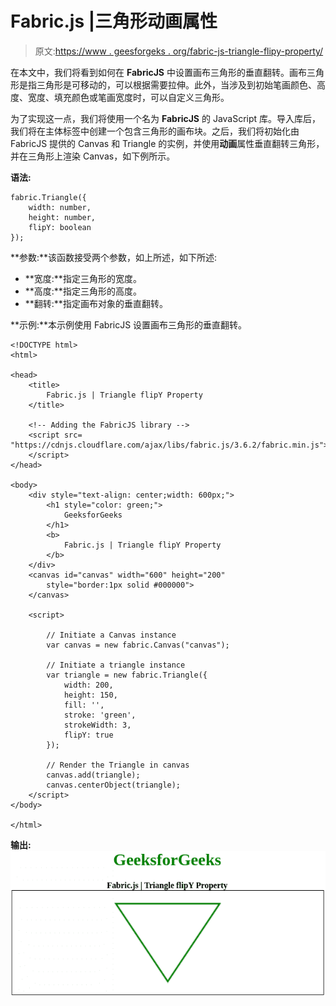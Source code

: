 # Fabric.js |三角形动画属性

> 原文:[https://www . geesforgeks . org/fabric-js-triangle-flipy-property/](https://www.geeksforgeeks.org/fabric-js-triangle-flipy-property/)

在本文中，我们将看到如何在 **FabricJS** 中设置画布三角形的垂直翻转。画布三角形是指三角形是可移动的，可以根据需要拉伸。此外，当涉及到初始笔画颜色、高度、宽度、填充颜色或笔画宽度时，可以自定义三角形。

为了实现这一点，我们将使用一个名为 **FabricJS** 的 JavaScript 库。导入库后，我们将在主体标签中创建一个包含三角形的画布块。之后，我们将初始化由 FabricJS 提供的 Canvas 和 Triangle 的实例，并使用**动画**属性垂直翻转三角形，并在三角形上渲染 Canvas，如下例所示。

**语法:**

```
fabric.Triangle({
    width: number,
    height: number,
    flipY: boolean
});
```

**参数:**该函数接受两个参数，如上所述，如下所述:

*   **宽度:**指定三角形的宽度。
*   **高度:**指定三角形的高度。
*   **翻转:**指定画布对象的垂直翻转。

**示例:**本示例使用 FabricJS 设置画布三角形的垂直翻转。

```
<!DOCTYPE html> 
<html> 

<head> 
    <title> 
        Fabric.js | Triangle flipY Property
    </title> 

    <!-- Adding the FabricJS library -->
    <script src= 
"https://cdnjs.cloudflare.com/ajax/libs/fabric.js/3.6.2/fabric.min.js"> 
    </script> 
</head> 

<body> 
    <div style="text-align: center;width: 600px;"> 
        <h1 style="color: green;"> 
            GeeksforGeeks 
        </h1> 
        <b> 
            Fabric.js | Triangle flipY Property 
        </b> 
    </div>
    <canvas id="canvas" width="600" height="200"
        style="border:1px solid #000000"> 
    </canvas> 

    <script> 

        // Initiate a Canvas instance 
        var canvas = new fabric.Canvas("canvas"); 

        // Initiate a triangle instance 
        var triangle = new fabric.Triangle({
            width: 200,
            height: 150,
            fill: '',
            stroke: 'green',
            strokeWidth: 3,
            flipY: true
        });

        // Render the Triangle in canvas 
        canvas.add(triangle); 
        canvas.centerObject(triangle);
    </script> 
</body> 

</html>                    
```

**输出:**
![](img/f4b2d5f44ca1a2d483b24339bc3ecae6.png)